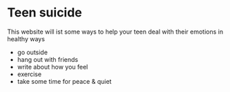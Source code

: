 # Teen suicide

This website will ist some ways to help your teen deal with their emotions in healthy ways

- go outside
- hang out with friends
- write about how you feel
- exercise
- take some time for peace & quiet

